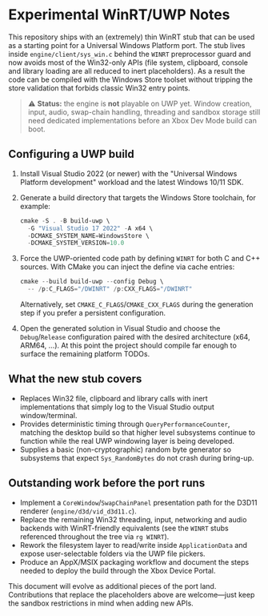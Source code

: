 # Experimental WinRT/UWP Notes

This repository ships with an (extremely) thin WinRT stub that can be used as a
starting point for a Universal Windows Platform port.  The stub lives inside
`engine/client/sys_win.c` behind the `WINRT` preprocessor guard and now avoids
most of the Win32-only APIs (file system, clipboard, console and library
loading are all reduced to inert placeholders).  As a result the code can be
compiled with the Windows Store toolset without tripping the store validation
that forbids classic Win32 entry points.

> ⚠️ **Status:** the engine is **not** playable on UWP yet.  Window creation,
> input, audio, swap-chain handling, threading and sandbox storage still need
> dedicated implementations before an Xbox Dev Mode build can boot.

## Configuring a UWP build

1. Install Visual Studio 2022 (or newer) with the "Universal Windows Platform
   development" workload and the latest Windows 10/11 SDK.
2. Generate a build directory that targets the Windows Store toolchain, for
   example:

   ```powershell
   cmake -S . -B build-uwp \
     -G "Visual Studio 17 2022" -A x64 \
     -DCMAKE_SYSTEM_NAME=WindowsStore \
     -DCMAKE_SYSTEM_VERSION=10.0
   ```
3. Force the UWP-oriented code path by defining `WINRT` for both C and C++
   sources.  With CMake you can inject the define via cache entries:

   ```powershell
   cmake --build build-uwp --config Debug \
     -- /p:C_FLAGS="/DWINRT" /p:CXX_FLAGS="/DWINRT"
   ```

   Alternatively, set `CMAKE_C_FLAGS`/`CMAKE_CXX_FLAGS` during the generation
   step if you prefer a persistent configuration.
4. Open the generated solution in Visual Studio and choose the `Debug`/`Release`
   configuration paired with the desired architecture (x64, ARM64, …).  At this
   point the project should compile far enough to surface the remaining
   platform TODOs.

## What the new stub covers

* Replaces Win32 file, clipboard and library calls with inert implementations
  that simply log to the Visual Studio output window/terminal.
* Provides deterministic timing through `QueryPerformanceCounter`, matching the
  desktop build so that higher level subsystems continue to function while the
  real UWP windowing layer is being developed.
* Supplies a basic (non-cryptographic) random byte generator so subsystems that
  expect `Sys_RandomBytes` do not crash during bring-up.

## Outstanding work before the port runs

* Implement a `CoreWindow`/`SwapChainPanel` presentation path for the D3D11
  renderer (`engine/d3d/vid_d3d11.c`).
* Replace the remaining Win32 threading, input, networking and audio backends
  with WinRT-friendly equivalents (see the `WINRT` stubs referenced throughout
  the tree via `rg WINRT`).
* Rework the filesystem layer to read/write inside `ApplicationData` and expose
  user-selectable folders via the UWP file pickers.
* Produce an AppX/MSIX packaging workflow and document the steps needed to
  deploy the build through the Xbox Device Portal.

This document will evolve as additional pieces of the port land.  Contributions
that replace the placeholders above are welcome—just keep the sandbox
restrictions in mind when adding new APIs.
